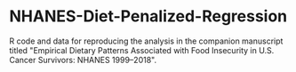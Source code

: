 # NHANES-Diet-Penalized-Regression
R code and data for reproducing the analysis in the companion manuscript titled "Empirical Dietary Patterns Associated with Food Insecurity in U.S. Cancer Survivors: NHANES 1999–2018".

